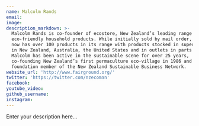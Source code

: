```yaml
---
name: Malcolm Rands
email:
image:
description_markdown: >-
  Malcolm Rands is co-founder of ecostore, New Zealand’s leading range of
  eco-friendly household products. While initially sold by mail order, ecostore
  now has over 100 products in its range with products stocked in supermarkets
  in New Zealand, Australia, the United States and in outlets in parts of Asia.
  Malcolm has been active in the sustainable scene for over 25 years,
  co-founding New Zealand’s first permaculture eco-village in 1986 and was a
  foundation member of the New Zealand Sustainable Business Network.
website_url: 'http://www.fairground.org/'
twitter: 'https://twitter.com/nzecoman'
facebook:
youtube_video:
github_username:
instagram:
---
```


Enter your description here...
